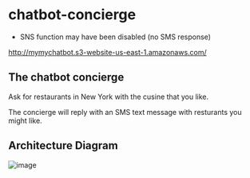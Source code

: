 # chatbot-concierge

* SNS function may have been disabled (no SMS response)

http://mymychatbot.s3-website-us-east-1.amazonaws.com/

## The chatbot concierge

Ask for restaurants in New York with the cusine that you like.

The concierge will reply with an SMS text message with resturants you might like.

## Architecture Diagram

![image](https://user-images.githubusercontent.com/60978943/111003335-ebb60c00-8354-11eb-993c-9b37bbeca513.png)
